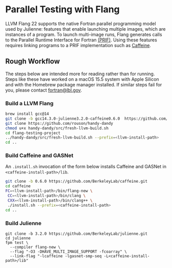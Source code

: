 Parallel Testing with Flang
===========================

LLVM Flang 22 supports the native Fortran parallel programming model used by
Julienne: features that enable launching multiple images, which are instances
of a program.  To launch multi-image runs, Flang generates calls to the
Parallel Runtime Interface for Fortran [(PRIF)](https://go.lbl.gov/prif).
Using these features requires linking programs to a PRIF implementation such
as [Caffeine](https://go.lbl.gov/caffeine).

Rough Workflow
--------------
The steps below are intended more for reading rather than for running. Steps
like these have worked on a macOS 15.5 system with Apple Silicon and with the
Homebrew package manager installed.  If similar steps fail for you, please
contact fortran@lbl.gov.

### Build a LLVM Flang
```bash
brew install gcc@14
git clone -b gcc14.3.0-julienne3.2.0-caffeine0.6.0  https://github.com/BerkeleyLab/flang-testing-project.git
git clone https://github.com/rouson/handy-dandy
chmod u+x handy-dandy/src/fresh-llvm-build.sh
cd flang-testing-project
../handy-dandy/src/fresh-llvm-build.sh --prefix=<llvm-install-path>
cd ..
```

### Build Caffeine and GASNet
An `.install.sh` invocation of the form below installs Caffeine and GASNet in
`<caffeine-install-path>/lib`.
```bash
git clone -b 0.6.0 https://github.com/BerkeleyLab/caffeine.git
cd caffeine
FC=<llvm-install-path>/bin/flang-new \
 CC=<llvm-install-path>/bin/clang \
 CXX=<llvm-install-path>/bin/clang++ \
 ./install.sh --prefix=<caffeine-install-path>
cd ..
```

### Build Julienne
```
git clone -b 3.2.0 https://github.com/BerkeleyLab/julienne.git
cd julienne
fpm test \
  --compiler flang-new \
  --flag "-O3 -DHAVE_MULTI_IMAGE_SUPPORT -fcoarray" \
  --link-flag "-lcaffeine -lgasnet-smp-seq -L<caffeine-install-path>/lib"
```
